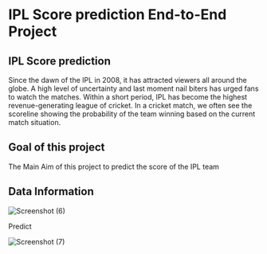# IPL Score prediction End-to-End Project
## IPL Score prediction
Since the dawn of the IPL in 2008, it has attracted viewers all around the globe. A high level of uncertainty and last moment nail biters has urged fans to watch the matches. Within a short period, IPL has become the highest revenue-generating league of cricket. In a cricket match, we often see the scoreline showing the probability of the team winning based on the current match situation. 

## Goal of this project
The Main Aim of this project to predict the score of the IPL team

## Data Information


![Screenshot (6)](https://user-images.githubusercontent.com/79017620/215859810-b46f77ac-7e94-46a5-a7cf-801c11283252.png)

Predict

![Screenshot (7)](https://user-images.githubusercontent.com/79017620/215859868-54b89445-0904-4d26-9db0-42c508e08d59.png)
